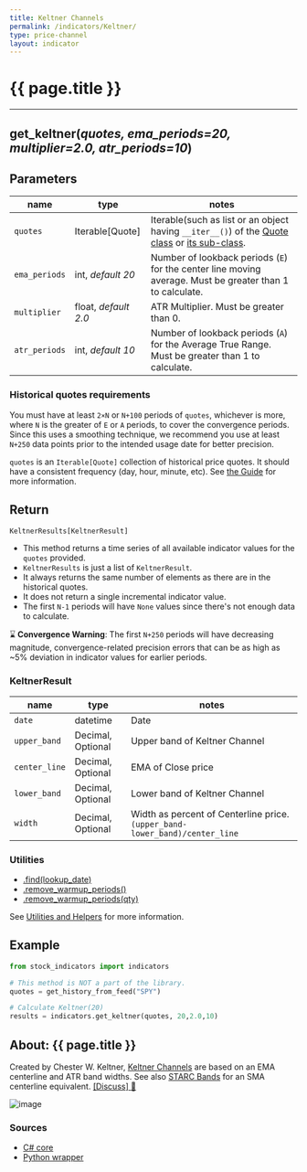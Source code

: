```yaml
---
title: Keltner Channels
permalink: /indicators/Keltner/
type: price-channel
layout: indicator
---
```


# {{ page.title }}
<hr>

## **get_keltner**(*quotes, ema_periods=20, multiplier=2.0, atr_periods=10*)

## Parameters

| name | type | notes
| -- |-- |--
| `quotes` | Iterable[Quote] | Iterable(such as list or an object having `__iter__()`) of the [Quote class]({{site.baseurl}}/guide/#historical-quotes) or [its sub-class]({{site.baseurl}}/guide/#using-custom-quote-classes).
| `ema_periods` | int, *default 20* | Number of lookback periods (`E`) for the center line moving average.  Must be greater than 1 to calculate.
| `multiplier` | float, *default 2.0* | ATR Multiplier. Must be greater than 0.
| `atr_periods` | int, *default 10* | Number of lookback periods (`A`) for the Average True Range.  Must be greater than 1 to calculate.

### Historical quotes requirements

You must have at least `2×N` or `N+100` periods of `quotes`, whichever is more, where `N` is the greater of `E` or `A` periods, to cover the convergence periods.  Since this uses a smoothing technique, we recommend you use at least `N+250` data points prior to the intended usage date for better precision.

`quotes` is an `Iterable[Quote]` collection of historical price quotes.  It should have a consistent frequency (day, hour, minute, etc).  See [the Guide]({{site.baseurl}}/guide/#historical-quotes) for more information.

## Return

```python
KeltnerResults[KeltnerResult]
```

- This method returns a time series of all available indicator values for the `quotes` provided.
- `KeltnerResults` is just a list of `KeltnerResult`.
- It always returns the same number of elements as there are in the historical quotes.
- It does not return a single incremental indicator value.
- The first `N-1` periods will have `None` values since there's not enough data to calculate.

:hourglass: **Convergence Warning**: The first `N+250` periods will have decreasing magnitude, convergence-related precision errors that can be as high as ~5% deviation in indicator values for earlier periods.

### KeltnerResult

| name | type | notes
| -- |-- |--
| `date` | datetime | Date
| `upper_band` | Decimal, Optional | Upper band of Keltner Channel
| `center_line` | Decimal, Optional | EMA of Close price
| `lower_band` | Decimal, Optional | Lower band of Keltner Channel
| `width` | Decimal, Optional | Width as percent of Centerline price.  `(upper_band-lower_band)/center_line`

### Utilities

- [.find(lookup_date)]({{site.baseurl}}/utilities#find-indicator-result-by-date)
- [.remove_warmup_periods()]({{site.baseurl}}/utilities#remove-warmup-periods)
- [.remove_warmup_periods(qty)]({{site.baseurl}}/utilities#remove-warmup-periods)

See [Utilities and Helpers]({{site.baseurl}}/utilities#utilities-for-indicator-results) for more information.

## Example

```python
from stock_indicators import indicators

# This method is NOT a part of the library.
quotes = get_history_from_feed("SPY")

# Calculate Keltner(20)
results = indicators.get_keltner(quotes, 20,2.0,10)
```

## About: {{ page.title }}

Created by Chester W. Keltner, [Keltner Channels](https://en.wikipedia.org/wiki/Keltner_channel) are based on an EMA centerline and ATR band widths.  See also [STARC Bands](../StarcBands#content) for an SMA centerline equivalent.
[[Discuss] :speech_balloon:]({{site.github.base_repository_url}}/discussions/249 "Community discussion about this indicator")

![image]({{site.charturl}}/Keltner.png)

### Sources

- [C# core]({{site.base_sourceurl}}/e-k/Keltner/Keltner.cs)
- [Python wrapper]({{site.sourceurl}}/keltner.py)
